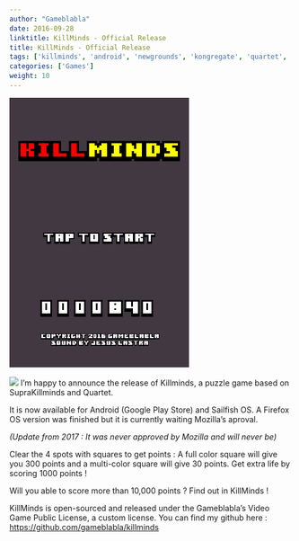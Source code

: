 ```yaml
---
author: "Gameblabla"
date: 2016-09-28
linktitle: KillMinds - Official Release
title: KillMinds - Official Release
tags: ['killminds', 'android', 'newgrounds', 'kongregate', 'quartet', 'firefox os', 'puzzle']
categories: ['Games']
weight: 10
---
```


![](https://github.com/gameblabla/gameblabla.github.io/raw/simp/blog/images/killminds_0_o.png)

<img src="/images/killminds_0_o.png" />
I’m happy to announce the release of Killminds, a puzzle game based on SupraKillminds and Quartet.

It is now available for Android (Google Play Store) and Sailfish OS.
A Firefox OS version was finished but it is currently waiting Mozilla’s aproval.

*(Update from 2017 : It was never approved by Mozilla and will never be)*

Clear the 4 spots with squares to get points :
A full color square will give you 300 points and a multi-color square will give 30 points.
Get extra life by scoring 1000 points !

Will you able to score more than 10,000 points ?
Find out in KillMinds !


KillMinds is open-sourced and released under the Gameblabla’s Video Game Public License, a custom license.
You can find my github here :
https://github.com/gameblabla/killminds
